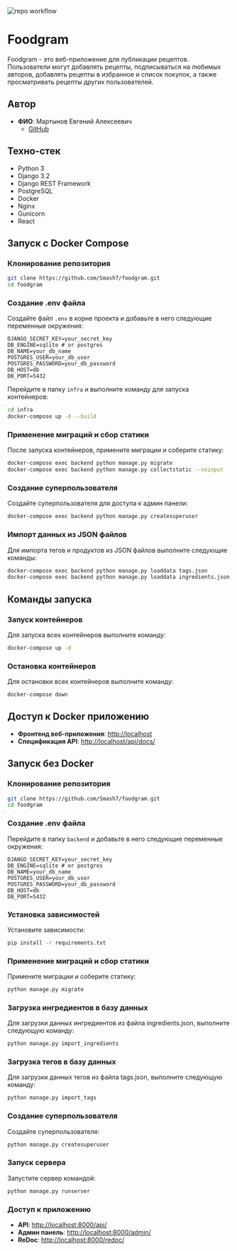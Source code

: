 ![repo workflow](https://github.com/Smash7/foodgram/actions/workflows/main.yml/badge.svg)

# Foodgram

Foodgram - это веб-приложение для публикации рецептов. Пользователи могут добавлять рецепты, подписываться на любимых авторов, добавлять рецепты в избранное и список покупок, а также просматривать рецепты других пользователей.

## Автор

- **ФИО**: Мартынов Евгений Алексеевич
  - [GitHub](https://github.com/Smash7/)

## Техно-стек

- Python 3
- Django 3.2
- Django REST Framework
- PostgreSQL
- Docker
- Nginx
- Gunicorn
- React

## Запуск c Docker Compose

### Клонирование репозитория

```bash
git clone https://github.com/Smash7/foodgram.git
cd foodgram
```

### Создание .env файла

Создайте файл `.env` в корне проекта и добавьте в него следующие переменные окружения:

```env
DJANGO_SECRET_KEY=your_secret_key
DB_ENGINE=sqlite # or postgres
DB_NAME=your_db_name
POSTGRES_USER=your_db_user
POSTGRES_PASSWORD=your_db_password
DB_HOST=db
DB_PORT=5432
```

Перейдите в папку `infra` и выполните команду для запуска контейнеров:

```bash
cd infra
docker-compose up -d --build
```

### Применение миграций и сбор статики

После запуска контейнеров, примените миграции и соберите статику:

```bash
docker-compose exec backend python manage.py migrate
docker-compose exec backend python manage.py collectstatic --noinput
```

### Создание суперпользователя

Создайте суперпользователя для доступа к админ панели:

```bash
docker-compose exec backend python manage.py createsuperuser
```

### Импорт данных из JSON файлов

Для импорта тегов и продуктов из JSON файлов выполните следующие команды:

```bash
docker-compose exec backend python manage.py loaddata tags.json
docker-compose exec backend python manage.py loaddata ingredients.json
```

## Команды запуска

### Запуск контейнеров

Для запуска всех контейнеров выполните команду:

```bash
docker-compose up -d
```

### Остановка контейнеров

Для остановки всех контейнеров выполните команду:

```bash
docker-compose down
```

## Доступ к Docker приложению

- **Фронтенд веб-приложения**: [http://localhost](http://localhost)
- **Спецификация API**: [http://localhost/api/docs/](http://localhost/api/docs/)

## Запуск без Docker

### Клонирование репозитория

```bash
git clone https://github.com/Smash7/foodgram.git
cd foodgram
```

### Создание .env файла

Перейдите в папку `backend` и добавьте в него следующие переменные окружения:

```env
DJANGO_SECRET_KEY=your_secret_key
DB_ENGINE=sqlite # or postgres
DB_NAME=your_db_name
POSTGRES_USER=your_db_user
POSTGRES_PASSWORD=your_db_password
DB_HOST=db
DB_PORT=5432
```

### Установка зависимостей

Установите зависимости:

```bash
pip install -r requirements.txt
```

### Применение миграций и сбор статики

Примените миграции и соберите статику:

```bash
python manage.py migrate
```

### Загрузка ингредиентов в базу данных

Для загрузки данных ингредиентов из файла ingredients.json, выполните следующую команду:

```bash
python manage.py import_ingredients
```

### Загрузка тегов в базу данных

Для загрузки данных тегов из файла tags.json, выполните следующую команду:

```bash
python manage.py import_tags
```

### Создание суперпользователя

Создайте суперпользователя:

```bash
python manage.py createsuperuser
```

### Запуск сервера

Запустите сервер командой:

```bash
python manage.py runserver
```

### Доступ к приложению

- **API**: [http://localhost:8000/api/](http://localhost:8000/api/)
- **Админ панель**: [http://localhost:8000/admin/](http://localhost:8000/admin/)
- **ReDoc**: [http://localhost:8000/redoc/](http://localhost:8000/redoc/)